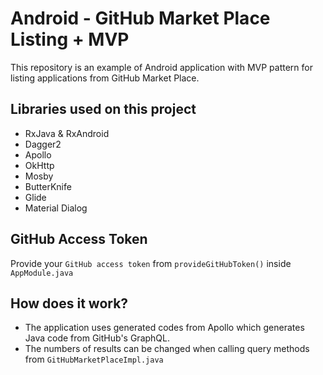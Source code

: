 # Android - GitHub Market Place Listing + MVP
This repository is an example of Android application with MVP pattern for listing applications from GitHub Market Place.

Libraries used on this project
------------------------------------
* RxJava & RxAndroid
* Dagger2
* Apollo
* OkHttp
* Mosby
* ButterKnife
* Glide
* Material Dialog

GitHub Access Token
-------------------
Provide your `GitHub access token` from `provideGitHubToken()` inside `AppModule.java`

How does it work?
-------------------
* The application uses generated codes from Apollo which generates Java code from GitHub's GraphQL.
* The numbers of results can be changed when calling query methods from `GitHubMarketPlaceImpl.java`
